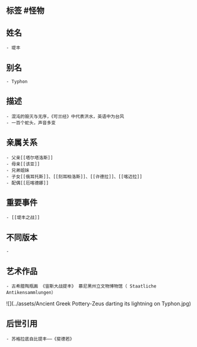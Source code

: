 ## 标签  #怪物
## 姓名
	- 堤丰
## 别名
	- Typhon
## 描述
	- 混沌的毁灭与无序，《可兰经》中代表洪水，英语中为台风
	- 一百个蛇头，声音多变
## 亲属关系
	- 父亲[[塔尔塔洛斯]]
	- 母亲[[该亚]]
	- 兄弟姐妹
	- 子女[[俄耳托斯]]、[[刻耳柏洛斯]]、[[许德拉]]、[[喀迈拉]]
	- 配偶[[厄喀德娜]]
## 重要事件
	- [[堤丰之战]]
## 不同版本
	-
## 艺术作品
	- 古希腊陶瓶画 《宙斯大战提丰》 慕尼黑州立文物博物馆（ Staatliche Antikensammlungen）
 ![](../assets/Ancient Greek Pottery-Zeus darting its lightning on Typhon.jpg)
## 后世引用
	- 苏格拉底自比提丰——《斐德若》
